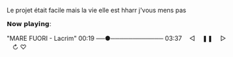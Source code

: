 Le projet était facile mais la vie elle est hharr j'vous mens pas

𝗡𝗼𝘄 𝗽𝗹𝗮𝘆𝗶𝗻𝗴:

"MARE FUORI - Lacrim"
00:19 ──●──────────── 03:37
ㅤ◁ㅤ ❚❚ ㅤ▷ ㅤ↻ ♡
